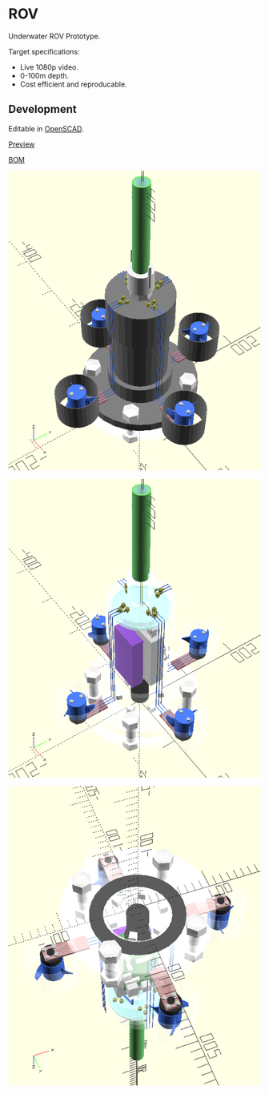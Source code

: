 # ROV

Underwater ROV Prototype.

Target specifications:
- Live 1080p video.
- 0-100m depth.
- Cost efficient and reproducable.

## Development

Editable in [OpenSCAD](https://www.openscad.org/downloads.html).

[Preview](./rov.stl)

[BOM](./BOM.txt)

![Full](./rov001.png)

![Transparent](./rov002.png)

![](./rov003.png)

